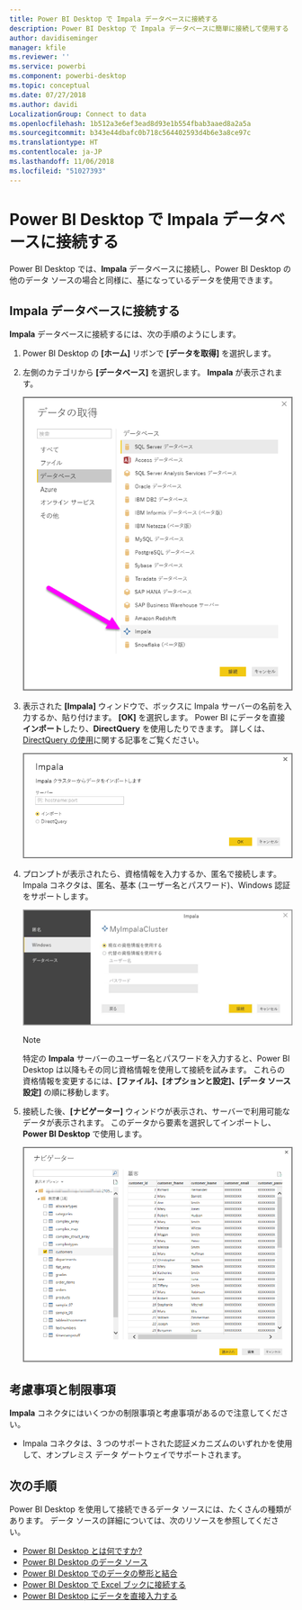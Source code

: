```yaml
---
title: Power BI Desktop で Impala データベースに接続する
description: Power BI Desktop で Impala データベースに簡単に接続して使用する
author: davidiseminger
manager: kfile
ms.reviewer: ''
ms.service: powerbi
ms.component: powerbi-desktop
ms.topic: conceptual
ms.date: 07/27/2018
ms.author: davidi
LocalizationGroup: Connect to data
ms.openlocfilehash: 1b512a3e6ef3ead8d93e1b554fbab3aaed8a2a5a
ms.sourcegitcommit: b343e44dbafc0b718c564402593d4b6e3a8ce97c
ms.translationtype: HT
ms.contentlocale: ja-JP
ms.lasthandoff: 11/06/2018
ms.locfileid: "51027393"
---
```

# <a name="connect-to-an-impala-database-in-power-bi-desktop"></a>Power BI Desktop で Impala データベースに接続する
Power BI Desktop では、**Impala** データベースに接続し、Power BI Desktop の他のデータ ソースの場合と同様に、基になっているデータを使用できます。

## <a name="connect-to-an-impala-database"></a>Impala データベースに接続する
**Impala** データベースに接続するには、次の手順のようにします。 

1. Power BI Desktop の **[ホーム]** リボンで **[データを取得]** を選択します。 

2. 左側のカテゴリから **[データベース]** を選択します。 **Impala** が表示されます。

    ![データの取得](media/desktop-connect-impala/connect_impala_2.png)

3. 表示された **[Impala]** ウィンドウで、ボックスに Impala サーバーの名前を入力するか、貼り付けます。 **[OK]** を選択します。 Power BI にデータを直接**インポート**したり、**DirectQuery** を使用したりできます。 詳しくは、[DirectQuery の使用](desktop-use-directquery.md)に関する記事をご覧ください。

    ![Impala ウィンドウ](media/desktop-connect-impala/connect_impala_3a.png)

4. プロンプトが表示されたら、資格情報を入力するか、匿名で接続します。 Impala コネクタは、匿名、基本 (ユーザー名とパスワード)、Windows 認証をサポートします。

    ![Impala コネクタ](media/desktop-connect-impala/connect_impala_4.png)

    > [!NOTE]
    > 特定の **Impala** サーバーのユーザー名とパスワードを入力すると、Power BI Desktop は以降もその同じ資格情報を使用して接続を試みます。 これらの資格情報を変更するには、**[ファイル]、[オプションと設定]、[データ ソース設定]** の順に移動します。


5. 接続した後、**[ナビゲーター]** ウィンドウが表示され、サーバーで利用可能なデータが表示されます。 このデータから要素を選択してインポートし、**Power BI Desktop** で使用します。

    ![[ナビゲーター] ウィンドウ](media/desktop-connect-impala/connect_impala_5.png)

## <a name="considerations-and-limitations"></a>考慮事項と制限事項
**Impala** コネクタにはいくつかの制限事項と考慮事項があるので注意してください。

* Impala コネクタは、3 つのサポートされた認証メカニズムのいずれかを使用して、オンプレミス データ ゲートウェイでサポートされます。

## <a name="next-steps"></a>次の手順
Power BI Desktop を使用して接続できるデータ ソースには、たくさんの種類があります。 データ ソースの詳細については、次のリソースを参照してください。

* [Power BI Desktop とは何ですか?](desktop-what-is-desktop.md)
* [Power BI Desktop のデータ ソース](desktop-data-sources.md)
* [Power BI Desktop でのデータの整形と結合](desktop-shape-and-combine-data.md)
* [Power BI Desktop で Excel ブックに接続する](desktop-connect-excel.md)   
* [Power BI Desktop にデータを直接入力する](desktop-enter-data-directly-into-desktop.md)   

